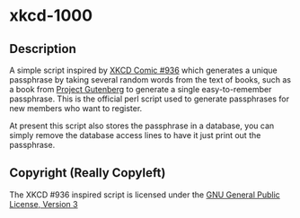 xkcd-1000
========

Description
-----------

A simple script inspired by [XKCD Comic #936](http://xkcd.com/936/) which 
generates a unique passphrase by taking several random words from the text of 
books, such as a book from [Project Gutenberg](http://www.gutenberg.org) 
to generate a single easy-to-remember passphrase. This is the official perl
script used to generate passphrases for new members who want to register.

At present this script also stores the passphrase in a database, you can simply
remove the database access lines to have it just print out the passphrase.

Copyright (Really Copyleft)
---------------------------

The XKCD #936 inspired script is licensed under the [GNU General 
Public License, Version 3](http://www.gnu.org/licenses/gpl.html)